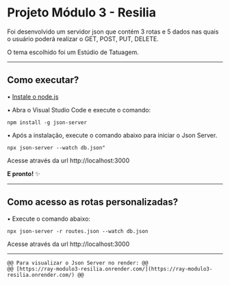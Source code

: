 # Projeto Módulo 3 - Resilia
Foi desenvolvido um servidor json que contém 3 rotas e 5 dados nas quais o usuário poderá realizar o GET, POST, PUT, DELETE. 

O tema escolhido foi um Estúdio de Tatuagem.
*******


## Como executar? 
• [Instale o node.js](https://nodejs.org/en/download/)

• Abra o Visual Studio Code e execute o comando:
```
npm install -g json-server
```

• Após a instalação, execute o comando abaixo para iniciar o Json Server.
```
npx json-server --watch db.json"
```
Acesse através da url http://localhost:3000

**E pronto!** ✨
*******


## Como acesso as rotas personalizadas?
• Execute o comando abaixo:
```
npx json-server -r routes.json --watch db.json
```
Acesse através da url http://localhost:3000
*******

```dif
@@ Para visualizar o Json Server no render: @@
@@ [https://ray-modulo3-resilia.onrender.com/](https://ray-modulo3-resilia.onrender.com/) @@
```
